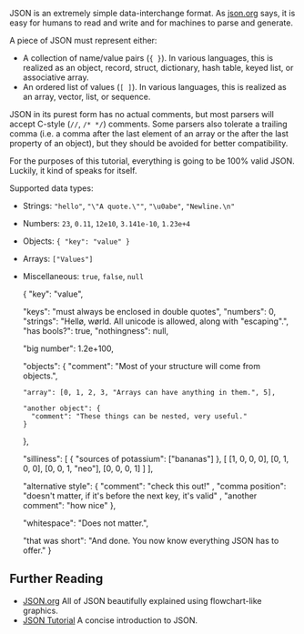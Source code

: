JSON is an extremely simple data-interchange format. As [json.org](https://json.org) says, it is easy for humans to read and write and for machines to parse and generate.

A piece of JSON must represent either:

-   A collection of name/value pairs (`{ }`). In various languages, this is realized as an object, record, struct, dictionary, hash table, keyed list, or associative array.
-   An ordered list of values (`[ ]`). In various languages, this is realized as an array, vector, list, or sequence.

JSON in its purest form has no actual comments, but most parsers will accept C-style (`//`, `/* */`) comments. Some parsers also tolerate a trailing comma (i.e. a comma after the last element of an array or the after the last property of an object), but they should be avoided for better compatibility.

For the purposes of this tutorial, everything is going to be 100% valid JSON. Luckily, it kind of speaks for itself.

Supported data types:

-   Strings: `"hello"`, `"\"A quote.\""`, `"\u0abe"`, `"Newline.\n"`
-   Numbers: `23`, `0.11`, `12e10`, `3.141e-10`, `1.23e+4`
-   Objects: `{ "key": "value" }`
-   Arrays: `["Values"]`
-   Miscellaneous: `true`, `false`, `null`

    {
      "key": "value",

      "keys": "must always be enclosed in double quotes",
      "numbers": 0,
      "strings": "Hellø, wørld. All unicode is allowed, along with \"escaping\".",
      "has bools?": true,
      "nothingness": null,

      "big number": 1.2e+100,

      "objects": {
        "comment": "Most of your structure will come from objects.",

        "array": [0, 1, 2, 3, "Arrays can have anything in them.", 5],

        "another object": {
          "comment": "These things can be nested, very useful."
        }
      },

      "silliness": [
        {
          "sources of potassium": ["bananas"]
        },
        [
          [1, 0, 0, 0],
          [0, 1, 0, 0],
          [0, 0, 1, "neo"],
          [0, 0, 0, 1]
        ]
      ],

      "alternative style": {
        "comment": "check this out!"
      , "comma position": "doesn't matter, if it's before the next key, it's valid"
      , "another comment": "how nice"
      },



      "whitespace": "Does not matter.",



      "that was short": "And done. You now know everything JSON has to offer."
    }

Further Reading
---------------

-   [JSON.org](https://json.org) All of JSON beautifully explained using flowchart-like graphics.
-   [JSON Tutorial](https://www.youtube.com/watch?v=wI1CWzNtE-M) A concise introduction to JSON.
